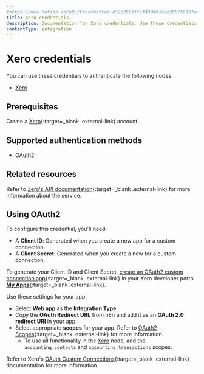 ```yaml
---
#https://www.notion.so/n8n/Frontmatter-432c2b8dff1f43d4b1c8d20075510fe4
title: Xero credentials
description: Documentation for Xero credentials. Use these credentials to authenticate Xero in n8n, a workflow automation platform.
contentType: integration
---
```


# Xero credentials

You can use these credentials to authenticate the following nodes:

- [Xero](/integrations/builtin/app-nodes/n8n-nodes-base.xero/)

## Prerequisites

Create a [Xero](https://www.xero.com/){:target=_blank .external-link} account.

## Supported authentication methods

- OAuth2

## Related resources

Refer to [Zero's API documentation](https://developer.xero.com/documentation/api/accounting/overview){:target=_blank .external-link} for more information about the service.

## Using OAuth2

To configure this credential, you'll need:

- A **Client ID**: Generated when you create a new app for a custom connection.
- A **Client Secret**: Generated when you create a new for a custom connection.

To generate your Client ID and Client Secret, [create an OAuth2 custom connection app](https://developer.xero.com/documentation/guides/oauth2/custom-connections/){:target=_blank .external-link} in your Xero developer portal [**My Apps**](https://developer.xero.com/app/manage){:target=_blank .external-link}.

Use these settings for your app:

- Select **Web app** as the **Integration Type**.
- Copy the **OAuth Redirect URL** from n8n and add it as an **OAuth 2.0 redirect URI** in your app.
- Select appropriate **scopes** for your app. Refer to [OAuth2 Scopes](https://developer.xero.com/documentation/guides/oauth2/scopes/){:target=_blank .external-link} for more information.
    - To use all functionality in the [Xero](/integrations/builtin/app-nodes/n8n-nodes-base.xero/) node, add the `accounting.contacts` and `accounting.transactions` scopes.

Refer to Xero's [OAuth Custom Connections](https://developer.xero.com/documentation/guides/oauth2/custom-connections){:target=_blank .external-link} documentation for more information.
